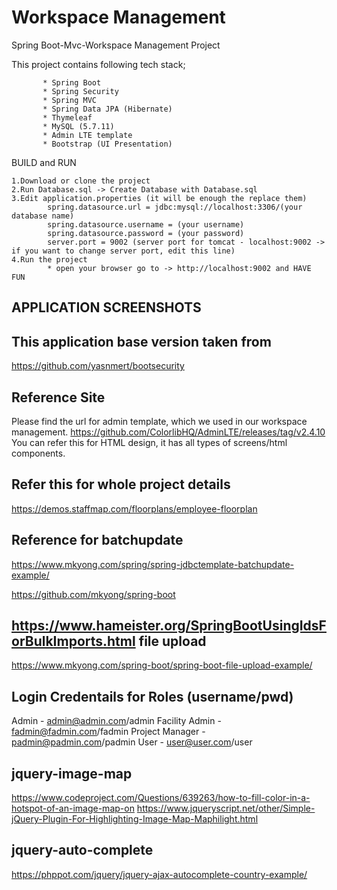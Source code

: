 # Workspace Management
Spring Boot-Mvc-Workspace Management Project

This project contains following tech stack;

           * Spring Boot
           * Spring Security
           * Spring MVC
           * Spring Data JPA (Hibernate)
           * Thymeleaf
           * MySQL (5.7.11)
           * Admin LTE template
           * Bootstrap (UI Presentation)
 
BUILD and RUN

    1.Download or clone the project
    2.Run Database.sql -> Create Database with Database.sql
    3.Edit application.properties (it will be enough the replace them)
            spring.datasource.url = jdbc:mysql://localhost:3306/(your database name)
            spring.datasource.username = (your username)
            spring.datasource.password = (your password)
            server.port = 9002 (server port for tomcat - localhost:9002 -> if you want to change server port, edit this line)
    4.Run the project
            * open your browser go to -> http://localhost:9002 and HAVE FUN 
            
APPLICATION SCREENSHOTS
------------------------

This application base version taken from 
---------------------------------------
https://github.com/yasnmert/bootsecurity

Reference Site
-------------
Please find the url for admin template, which we used in our workspace management.
https://github.com/ColorlibHQ/AdminLTE/releases/tag/v2.4.10
You can refer this for HTML design, it has all types of screens/html components.

Refer this for whole project details
------------------------------------
https://demos.staffmap.com/floorplans/employee-floorplan

Reference for batchupdate
------------------------
https://www.mkyong.com/spring/spring-jdbctemplate-batchupdate-example/

https://github.com/mkyong/spring-boot

https://www.hameister.org/SpringBootUsingIdsForBulkImports.html
file upload 
-----------
https://www.mkyong.com/spring-boot/spring-boot-file-upload-example/

Login Credentails for Roles (username/pwd)
-----------------------------------------
Admin - admin@admin.com/admin 
Facility Admin - fadmin@fadmin.com/fadmin
Project Manager - padmin@padmin.com/padmin
User            - user@user.com/user

jquery-image-map
----------------
https://www.codeproject.com/Questions/639263/how-to-fill-color-in-a-hotspot-of-an-image-map-on
https://www.jqueryscript.net/other/Simple-jQuery-Plugin-For-Highlighting-Image-Map-Maphilight.html

jquery-auto-complete
-------------------
https://phppot.com/jquery/jquery-ajax-autocomplete-country-example/
